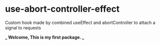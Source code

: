 # use-abort-controller-effect

Custom hook made by combined useEffect and abortController to attach a signal to requests

**_ Welcome, This is my first package. _**
